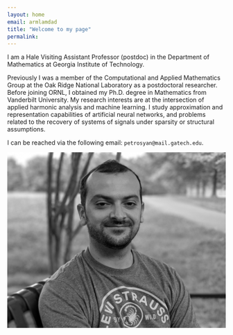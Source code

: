```yaml
---
layout: home
email: armlamdad
title: "Welcome to my page"
permalink: 
---
```


<p>I am a Hale Visiting Assistant Professor (postdoc) in the Department of Mathematics at Georgia Institute of Technology. </p>


<p>Previously I was a member of the Computational and Applied Mathematics Group at the Oak Ridge National Laboratory as a postdoctoral researcher.  Before joining ORNL, I obtained my Ph.D. degree in Mathematics from Vanderbilt University. My research interests are at the intersection of applied harmonic analysis and machine learning.  I study approximation and representation capabilities of artificial neural networks, and problems related to the recovery of systems of signals under sparsity or structural assumptions.
</p>

I can be reached via the following email: `petrosyan@mail.gatech.edu`.

![adad](/assets/images/Armenak.jpg)

